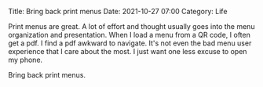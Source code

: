Title: Bring back print menus
Date: 2021-10-27 07:00
Category: Life

Print menus are great. A lot of effort and thought usually goes into the menu organization and presentation. 
When I load a menu from a QR code, I often get a pdf. I find a pdf awkward to navigate. It's not even the
bad menu user experience that I care about the most. I just want one less excuse to open my phone.

Bring back print menus.


